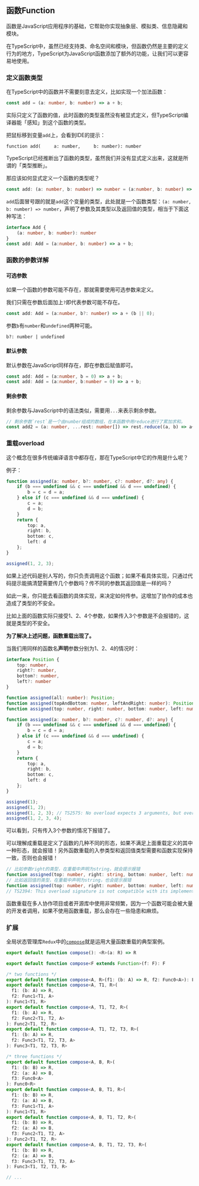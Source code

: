 ## 函数Function

函数是JavaScript应用程序的基础，它帮助你实现抽象层、模拟类、信息隐藏和模块。

在TypeScript中，虽然已经支持类、命名空间和模块，但函数仍然是主要的定义行为的地方，TypeScript为JavaScript函数添加了额外的功能，让我们可以更容易地使用。

### 定义函数类型

在TypeScript中的函数并不需要刻意去定义，比如实现一个加法函数：

```typescript
const add = (a: number, b: number) => a + b;
```

实际只定义了函数的值，此时函数的类型虽然没有被显式定义，但TypeScript编译器能「感知」到这个函数的类型。

把鼠标移到变量`add`上，会看到IDE的提示：

```text
function add(     a: number,     b: number): number
```

TypeScript已经推断出了函数的类型，虽然我们并没有显式定义出来，这就是所谓的「类型推断」。

那应该如何显式定义一个函数的类型呢？

```typescript
const add: (a: number, b: number) => number = (a:number, b: number) => a + b;
```

`add`后面冒号跟的就是`add`这个变量的类型，此处就是一个函数类型：`(a: number, b: number) => number`，声明了参数及其类型以及返回值的类型，相当于下面这种写法：

```typescript
interface Add {
    (a: number, b: number): number
}
const add: Add = (a:number, b: number) => a + b;
```



### 函数的参数详解

#### 可选参数

如果一个函数的参数可能不存在，那就需要使用可选参数来定义。

我们只需在参数后面加上`?`即代表参数可能不存在。

```typescript
const add: Add = (a:number, b?: number) => a + (b || 0);
```

参数`b`有`number`和`undefined`两种可能。

```text
b?: number | undefined
```

#### 默认参数

默认参数在JavaScript同样存在，即在参数后赋值即可。

```typescript
const add: Add = (a:number, b = 0) => a + b;
const add: Add = (a:number, b:number = 0) => a + b;
```

#### 剩余参数

剩余参数与JavaScript中的语法类似，需要用`...`来表示剩余参数。

```typescript
// 剩余参数`rest`是一个由number组成的数组，在本函数中用reduce进行了累加求和。
const add2 = (a: number, ...rest: number[]) => rest.reduce((a, b) => a+ b, a);
```



### 重载overload

这个概念在很多传统编译语言中都存在，那在TypeScript中它的作用是什么呢？

例子：

```typescript
function assigned(a: number, b?: number, c?: number, d?: any) {
    if (b === undefined && c === undefined && d === undefined) {
        b = c = d = a;
    } else if (c === undefined && d === undefined) {
        c = a;
        d = b;
    }
    return {
        top: a,
        right: b,
        bottom: c,
        left: d
    };
}

assigned(1, 2, 3);
```

如果上述代码是别人写的，你只负责调用这个函数；如果不看具体实现，只通过代码提示能搞清楚需要传几个参数吗？传不同的参数其返回值是一样的吗？

如此一来，你只能去看函数的具体实现，来决定如何传参。这增加了协作的成本也造成了类型的不安全。

比如上面的函数实际只接受1、2、4个参数，如果传入3个参数是不会报错的，这就是类型的不安全。

**为了解决上述问题，函数重载出现了。**

当我们用同样的函数名**声明**参数分别为1、2、4的情况时：

```typescript
interface Position {
    top: number,
    right?: number,
    bottom?: number,
    left?: number
}

function assigned(all: number): Position;
function assigned(topAndBottom: number, leftAndRight: number): Position;
function assigned(top: number, right: number, bottom: number, left: number): Position;

function assigned(a: number, b?: number, c?: number, d?: any) {
    if (b === undefined && c === undefined && d === undefined) {
        b = c = d = a;
    } else if (c === undefined && d === undefined) {
        c = a;
        d = b;
    }
    return {
        top: a,
        right: b,
        bottom: c,
        left: d
    };
}

assigned(1);
assigned(1, 2);
assigned(1, 2, 3); // TS2575: No overload expects 3 arguments, but overloads do exist that expect either 2 or 4 arguments.
assigned(1, 2, 3, 4);
```

可以看到，只有传入3个参数的情况下报错了。

可以理解成重载是定义了函数的几种不同的形态，如果不满足上面重载定义的其中一种形态，就会报错！另外函数重载的入参类型和返回值类型需要和函数实现保持一致，否则也会报错！

```typescript
// 比如参数right的类型，在重载中声明为string，就会提示报错
function assigned(top: number, right: string, bottom: number, left: number): Position;
// 比如返回值的类型，在重载中声明为string，也会提示报错
function assigned(top: number, right: number, bottom: number, left: number): string;
// TS2394: This overload signature is not compatible with its implementation signature.
```

函数重载在多人协作项目或者开源库中使用非常频繁，因为一个函数可能会被大量的开发者调用，如果不使用函数重载，那么会存在一些隐患和麻烦。



### 扩展

全局状态管理库`Redux`中的[`compose`](https://github.com/reduxjs/redux/blob/26f216e066a2a679d3cae4fb1a5c4e5d15e9fac6/src/compose.ts#L16)就是运用大量函数重载的典型案例。

```typescript
export default function compose(): <R>(a: R) => R

export default function compose<F extends Function>(f: F): F

/* two functions */
export default function compose<A, R>(f1: (b: A) => R, f2: Func0<A>): Func0<R>
export default function compose<A, T1, R>(
  f1: (b: A) => R,
  f2: Func1<T1, A>
): Func1<T1, R>
export default function compose<A, T1, T2, R>(
  f1: (b: A) => R,
  f2: Func2<T1, T2, A>
): Func2<T1, T2, R>
export default function compose<A, T1, T2, T3, R>(
  f1: (b: A) => R,
  f2: Func3<T1, T2, T3, A>
): Func3<T1, T2, T3, R>

/* three functions */
export default function compose<A, B, R>(
  f1: (b: B) => R,
  f2: (a: A) => B,
  f3: Func0<A>
): Func0<R>
export default function compose<A, B, T1, R>(
  f1: (b: B) => R,
  f2: (a: A) => B,
  f3: Func1<T1, A>
): Func1<T1, R>
export default function compose<A, B, T1, T2, R>(
  f1: (b: B) => R,
  f2: (a: A) => B,
  f3: Func2<T1, T2, A>
): Func2<T1, T2, R>
export default function compose<A, B, T1, T2, T3, R>(
  f1: (b: B) => R,
  f2: (a: A) => B,
  f3: Func3<T1, T2, T3, A>
): Func3<T1, T2, T3, R>

// ...
```

